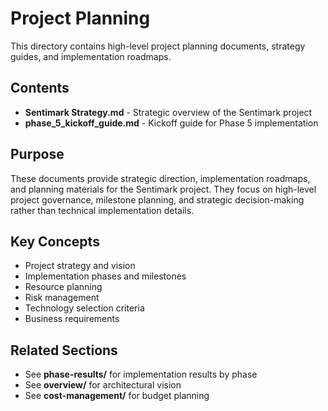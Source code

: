 # Project Planning

This directory contains high-level project planning documents, strategy guides, and implementation roadmaps.

## Contents

- **Sentimark Strategy.md** - Strategic overview of the Sentimark project
- **phase_5_kickoff_guide.md** - Kickoff guide for Phase 5 implementation

## Purpose

These documents provide strategic direction, implementation roadmaps, and planning materials for the Sentimark project. They focus on high-level project governance, milestone planning, and strategic decision-making rather than technical implementation details.

## Key Concepts

- Project strategy and vision
- Implementation phases and milestones
- Resource planning
- Risk management
- Technology selection criteria
- Business requirements

## Related Sections

- See **phase-results/** for implementation results by phase
- See **overview/** for architectural vision
- See **cost-management/** for budget planning